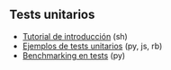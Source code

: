 ## Tests unitarios

- [Tutorial de introducción](https://github.com/mondeja/fullstack/tree/master/backend/src/026-unittesting/intro) (sh)
- [Ejemplos de tests unitarios](https://github.com/mondeja/fullstack/tree/master/backend/src/013-youtube_api) (py, js, rb)
- [Benchmarking en tests](https://github.com/mondeja/fullstack/tree/master/backend/src/026-unittesting/bench) (py)